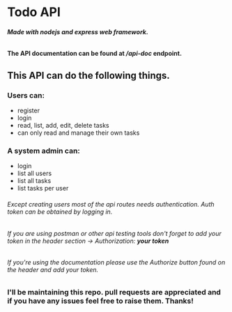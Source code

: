 # Todo API
###### **Made with nodejs and express web framework.**

#### The API documentation can be found at */api-doc* endpoint. 

## This API can do the following things.
### Users can:
- register
- login
- read, list, add, edit, delete tasks
- can only read and manage their own tasks

### A system admin can:
- login
- list all users
- list all tasks
- list tasks per user


###### Except creating users most of the api routes needs authentication. Auth token can be obtained by logging in.
###### If you are using postman or other api testing tools don't forget to add your token in the header section -> *Authorization:* **your token**
###### If you're using the documentation please use the Authorize button found on the header and add your token.


### **I'll be maintaining this repo. pull requests are appreciated and if you have any issues feel free to raise them. Thanks!**
